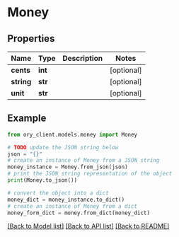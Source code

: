 # Money


## Properties

Name | Type | Description | Notes
------------ | ------------- | ------------- | -------------
**cents** | **int** |  | [optional] 
**string** | **str** |  | [optional] 
**unit** | **str** |  | [optional] 

## Example

```python
from ory_client.models.money import Money

# TODO update the JSON string below
json = "{}"
# create an instance of Money from a JSON string
money_instance = Money.from_json(json)
# print the JSON string representation of the object
print(Money.to_json())

# convert the object into a dict
money_dict = money_instance.to_dict()
# create an instance of Money from a dict
money_form_dict = money.from_dict(money_dict)
```
[[Back to Model list]](../README.md#documentation-for-models) [[Back to API list]](../README.md#documentation-for-api-endpoints) [[Back to README]](../README.md)


